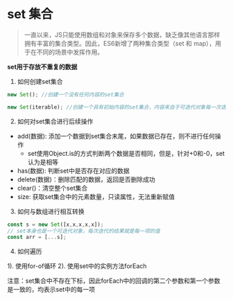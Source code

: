 # set 集合

> 一直以来，JS只能使用数组和对象来保存多个数据，缺乏像其他语言那样拥有丰富的集合类型。因此，ES6新增了两种集合类型（set 和 map），用于在不同的场景中发挥作用。

**set用于存放不重复的数据**

1. 如何创建set集合

```js
new Set(); //创建一个没有任何内容的set集合

new Set(iterable); //创建一个具有初始内容的set集合，内容来自于可迭代对象每一次迭代的结果

```

2. 如何对set集合进行后续操作

- add(数据): 添加一个数据到set集合末尾，如果数据已存在，则不进行任何操作
  - set使用Object.is的方式判断两个数据是否相同，但是，针对+0和-0，set认为是相等
- has(数据): 判断set中是否存在对应的数据
- delete(数据)：删除匹配的数据，返回是否删除成功
- clear()：清空整个set集合
- size: 获取set集合中的元素数量，只读属性，无法重新赋值

3. 如何与数组进行相互转换

```js
const s = new Set([x,x,x,x,x]);
// set本身也是一个可迭代对象，每次迭代的结果就是每一项的值
const arr = [...s];
```

4. 如何遍历

1). 使用for-of循环
2). 使用set中的实例方法forEach

注意：set集合中不存在下标，因此forEach中的回调的第二个参数和第一个参数是一致的，均表示set中的每一项